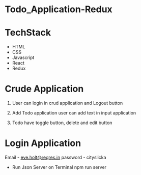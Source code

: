 # Todo_Application-Redux 

# TechStack 

- HTML
- CSS
- Javascript
- React
- Redux

# Crude Application 

1. User can login in crud application and Logout button 

2. Add Todo application user can add text in input application 

3. Todo have toggle button, delete and edit button 

# Login Application 
  
  Email - eve.holt@reqres.in
  password - cityslicka

- Run Json Server on Terminal 
  npm run server  